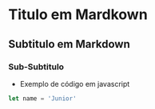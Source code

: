 # Titulo em Mardkown

## Subtitulo em Markdown

### Sub-Subtitulo

- Exemplo de código em javascript

```js
let name = 'Junior'
```



